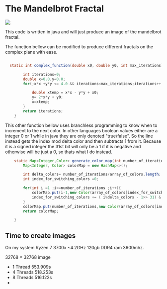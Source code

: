 # The Mandelbrot Fractal 

![](https://github.com/cmcdev-code/mandlebrot/blob/main/media/fractal100.gif)

This code is written in java and will just produce an image of the mandelbrot fractal.


The function bellow can be modified to produce different fractals on the complex plane with ease. 


```java

  static int complex_function(double x0, double y0, int max_iterations){

        int iterations=0;
        double x=0.0,y=0.0;        
        for(;x*x +y*y <= 4.0 && iterations<max_iterations;iterations++ ){

            double xtemp = x*x - y*y + x0;
            y= 2*x*y + y0;
            x=xtemp;
        }
        return iterations;
    }

```

This other function bellow uses branchless programming to know when to increment to the next color. In other languages boolean values either are a integer 0 or 1 while in java they are only denoted "true/false". So the line instead gets the index mod delta color and then subtracts 1 from it. Because it is a signed integer the 31st bit will only be a 1 if it is negative and otherwise will be just a 0, so thats what I do instead.

```java
    static Map<Integer,Color> generate_color_map(int number_of_iterations, int[] array_of_colors){
        Map<Integer, Color> colorMap = new HashMap<>();

        int delta_colors= number_of_iterations/array_of_colors.length;
        int index_for_switching_colors =0;

        for(int i =1 ;i<=number_of_iterations ;i++){
            colorMap.put(i-1,new Color(array_of_colors[index_for_switching_colors]));
            index_for_switching_colors += ( i%delta_colors - 1>> 31) & 0x1;
        }
        colorMap.put(number_of_iterations,new Color(array_of_colors[index_for_switching_colors-1]));
        return colorMap;

    } 
```
## Time to create images

On my system Ryzen 7 3700x ~4.2GHz 120gb DDR4 ram 3600mhz.

32768 $\times$ 32768 image 
* 1 Thread 553.909s
* 4 Threads 518.253s
* 8 Threads 516.122s
* 
